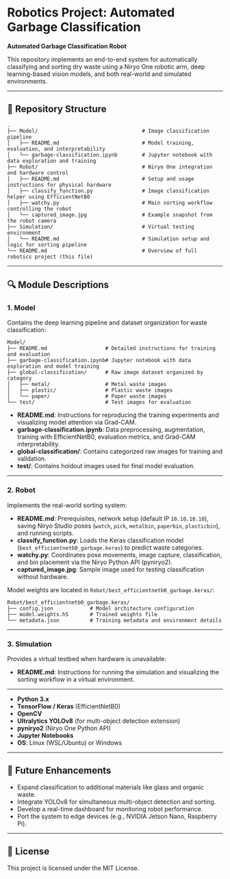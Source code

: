 # Robotics Project: Automated Garbage Classification

**Automated Garbage Classification Robot**

This repository implements an end-to-end system for automatically classifying and sorting dry waste using a Niryo One robotic arm, deep learning-based vision models, and both real-world and simulated environments.

---

## 📁 Repository Structure

```plaintext
.
├── Model/                                  # Image classification pipeline
│   ├── README.md                           # Model training, evaluation, and interpretability
│   └── garbage-classification.ipynb        # Jupyter notebook with data exploration and training
├── Robot/                                  # Niryo One integration and hardware control
│   ├── README.md                           # Setup and usage instructions for physical hardware
│   ├── classify_function.py                # Image classification helper using EfficientNetB0
│   ├── watchy.py                           # Main sorting workflow controlling the robot
│   └── captured_image.jpg                  # Example snapshot from the robot camera
├── Simulation/                             # Virtual testing environment
│   └── README.md                           # Simulation setup and logic for sorting pipeline
└── README.md                               # Overview of full robotics project (this file)
```

---

## 🔍 Module Descriptions

### 1. Model

Contains the deep learning pipeline and dataset organization for waste classification:

```plaintext
Model/
├── README.md                   # Detailed instructions for training and evaluation
├── garbage-classification.ipynb# Jupyter notebook with data exploration and model training
├── global-classification/      # Raw image dataset organized by category
│   ├── metal/                  # Metal waste images
│   ├── plastic/                # Plastic waste images
│   └── paper/                  # Paper waste images
└── test/                       # Test images for evaluation
```

- **README.md**: Instructions for reproducing the training experiments and visualizing model attention via Grad-CAM.
- **garbage-classification.ipynb**: Data preprocessing, augmentation, training with EfficientNetB0, evaluation metrics, and Grad-CAM interpretability.
- **global-classification/**: Contains categorized raw images for training and validation.
- **test/**: Contains holdout images used for final model evaluation.

---

### 2. Robot

Implements the real-world sorting system:
- **README.md**: Prerequisites, network setup (default IP `10.10.10.10`), saving Niryo Studio poses (`watch`, `pick`, `metalbin`, `paperbin`, `plasticbin`), and running scripts.
- **classify_function.py**: Loads the Keras classification model (`best_efficientnetb0_garbage.keras`) to predict waste categories.
- **watchy.py**: Coordinates pose movements, image capture, classification, and bin placement via the Niryo Python API (pyniryo2).
- **captured_image.jpg**: Sample image used for testing classification without hardware.

Model weights are located in `Robot/best_efficientnetb0_garbage.keras/`:
```plaintext
Robot/best_efficientnetb0_garbage.keras/
├── config.json            # Model architecture configuration
├── model.weights.h5       # Trained weights file
└── metadata.json          # Training metadata and environment details
```

---

### 3. Simulation

Provides a virtual testbed when hardware is unavailable:
- **README.md**: Instructions for running the simulation and visualizing the sorting workflow in a virtual environment.

---

- **Python 3.x**
- **TensorFlow / Keras** (EfficientNetB0)
- **OpenCV**
- **Ultralytics YOLOv8** (for multi-object detection extension)
- **pyniryo2** (Niryo One Python API)
- **Jupyter Notebooks**
- **OS**: Linux (WSL/Ubuntu) or Windows

---

## 🚀 Future Enhancements

- Expand classification to additional materials like glass and organic waste.
- Integrate YOLOv8 for simultaneous multi-object detection and sorting.
- Develop a real-time dashboard for monitoring robot performance.
- Port the system to edge devices (e.g., NVIDIA Jetson Nano, Raspberry Pi).

---

## 📄 License

This project is licensed under the MIT License.

